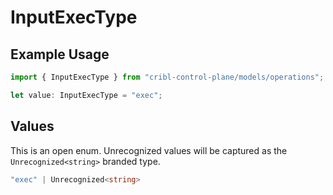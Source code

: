 # InputExecType

## Example Usage

```typescript
import { InputExecType } from "cribl-control-plane/models/operations";

let value: InputExecType = "exec";
```

## Values

This is an open enum. Unrecognized values will be captured as the `Unrecognized<string>` branded type.

```typescript
"exec" | Unrecognized<string>
```